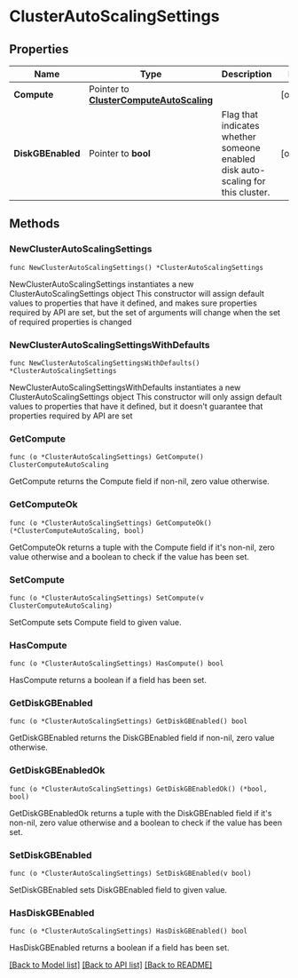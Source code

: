 # ClusterAutoScalingSettings

## Properties

Name | Type | Description | Notes
------------ | ------------- | ------------- | -------------
**Compute** | Pointer to [**ClusterComputeAutoScaling**](ClusterComputeAutoScaling.md) |  | [optional] 
**DiskGBEnabled** | Pointer to **bool** | Flag that indicates whether someone enabled disk auto-scaling for this cluster. | [optional] 

## Methods

### NewClusterAutoScalingSettings

`func NewClusterAutoScalingSettings() *ClusterAutoScalingSettings`

NewClusterAutoScalingSettings instantiates a new ClusterAutoScalingSettings object
This constructor will assign default values to properties that have it defined,
and makes sure properties required by API are set, but the set of arguments
will change when the set of required properties is changed

### NewClusterAutoScalingSettingsWithDefaults

`func NewClusterAutoScalingSettingsWithDefaults() *ClusterAutoScalingSettings`

NewClusterAutoScalingSettingsWithDefaults instantiates a new ClusterAutoScalingSettings object
This constructor will only assign default values to properties that have it defined,
but it doesn't guarantee that properties required by API are set

### GetCompute

`func (o *ClusterAutoScalingSettings) GetCompute() ClusterComputeAutoScaling`

GetCompute returns the Compute field if non-nil, zero value otherwise.

### GetComputeOk

`func (o *ClusterAutoScalingSettings) GetComputeOk() (*ClusterComputeAutoScaling, bool)`

GetComputeOk returns a tuple with the Compute field if it's non-nil, zero value otherwise
and a boolean to check if the value has been set.

### SetCompute

`func (o *ClusterAutoScalingSettings) SetCompute(v ClusterComputeAutoScaling)`

SetCompute sets Compute field to given value.

### HasCompute

`func (o *ClusterAutoScalingSettings) HasCompute() bool`

HasCompute returns a boolean if a field has been set.

### GetDiskGBEnabled

`func (o *ClusterAutoScalingSettings) GetDiskGBEnabled() bool`

GetDiskGBEnabled returns the DiskGBEnabled field if non-nil, zero value otherwise.

### GetDiskGBEnabledOk

`func (o *ClusterAutoScalingSettings) GetDiskGBEnabledOk() (*bool, bool)`

GetDiskGBEnabledOk returns a tuple with the DiskGBEnabled field if it's non-nil, zero value otherwise
and a boolean to check if the value has been set.

### SetDiskGBEnabled

`func (o *ClusterAutoScalingSettings) SetDiskGBEnabled(v bool)`

SetDiskGBEnabled sets DiskGBEnabled field to given value.

### HasDiskGBEnabled

`func (o *ClusterAutoScalingSettings) HasDiskGBEnabled() bool`

HasDiskGBEnabled returns a boolean if a field has been set.


[[Back to Model list]](../README.md#documentation-for-models) [[Back to API list]](../README.md#documentation-for-api-endpoints) [[Back to README]](../README.md)


